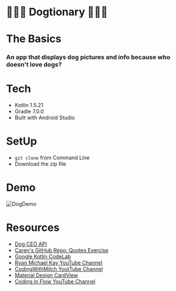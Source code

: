 # 🐩🐩🐩 Dogtionary 🐩🐩🐩

# The Basics
### An app that displays dog pictures and info because who doesn't love dogs?


# Tech 
- Kotlin 1.5.21
- Gradle 7.0.0
- Built with Android Studio


# SetUp 
* `git clone` from Command Line
* Download the zip file

# Demo
![DogDemo](https://github.com/ladybando/TheDoggieSaurus/blob/main/app/demo/Doggies.gif)
# Resources

- [Dog CEO API](https://dog.ceo/dog-api/documentation/random)
- [Caren's GitHub Repo: Quotes Exercise](https://github.com/calren/InspirationalQuotesExercise)
- [Google Kotlin CodeLab](https://developer.android.com/codelabs/basic-android-kotlin-training-internet-images#2)
- [Ryan Michael Kay YouTube Channel](https://www.youtube.com/watch?v=j_2jt94CShU)
- [CodingWithMitch YoutTube Channel](https://www.youtube.com/watch?v=Jo6Mtq7zkkg)
- [Material Design CardView](https://material.io/components/cards)
- [Coding In Flow YouTube Channel](https://www.youtube.com/watch?v=wKFJsrdiGS8)
